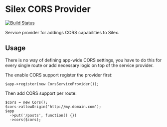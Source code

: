 # Silex CORS Provider

[![Build Status](https://travis-ci.org/trademachines/silex-cors-provider.svg?branch=master)](https://travis-ci.org/trademachines/silex-cors-provider)

Service provider for addings CORS capabilities to Silex.

## Usage

There is no way of defining app-wide CORS settings, you have to do this for every single route
or add necessary logic on top of the service provider.

The enable CORS support register the provider first:

    $app->register(new CorsServiceProvider());

Then add CORS support per route:

    $cors = new Cors();
    $cors->allowOrigin('http://my.domain.com');
    $app
      ->put('/posts', function() {})
      ->cors($cors);
